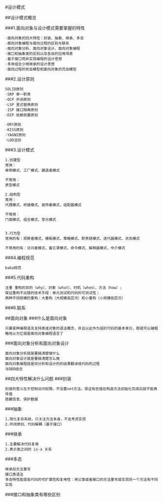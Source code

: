 #设计模式

##设计模式概览

###1.面向对象与设计模式需要掌握的特性
````
·面向对象的四大特性：封装、抽象、继承、多态
·面向对象编程与面向过程的区别与联系
·面向对象分析、面向对象设计、面向对象编程
·接口和抽象类的区别以及各自的应用场景
·基于接口而非实现编程的设计思想
·多用组合少用继承的设计思想
·面向过程的贫血模型和面向对象的充血模型
````
###2.设计原则
````
SOLID原则
·SRP 单一职责
·OCP 开闭原则
·LSP 里式替换原则
·ISP 接口隔离原则
·DIP 依赖倒置原则

·DRY原则
·KISS原则
·YAGNI原则
·LOD法则
````
###3.设计模式
````
1.创建型
常用：
单例模式、工厂模式、建造者模式

不常用：
原型模式

2.结构型
常用：
代理模式、桥接模式、装饰着模式、适配器模式

不常用：
门面模式、组合模式、享元模式


3.行为型
常用的有：观察者模式、模板模式、策略模式、职责链模式、迭代器模式、状态模式

不常用的有：访问者模式、备忘录模式、命令模式、解释器模式、中介模式

````
###4.编程规范
````
baba规范
````
###5.代码重构
````
注重 重构的目的（why）、对象（what）、时机（when）、方法（how）;
保证重构不出错的技术手段：单元测试和代码的可测试性；
两种不同规模的重构：大重构（大规模高层次）和小重构（小规模低层次）
````
###6.联系

##面向对象
###什么是面向对象
````
只要某种编程语言支持类或对象的语法概念，并且以此作为组织代码的基本单元，那就可以被粗略地认为它就是面向对象编程语言了
````
###面向对象分析和面向对象设计
````
面向对象分析就是要搞清楚做什么
面向对象设计就是要搞清楚怎么做
面向对象编程就是将分析和设计的的结果翻译成代码的过程
与DDD结合
````
##四大特性解决什么问题
###封装
````
封装的意义在于控制访问权限，不设置set方法，保证有些值在构造方法初始化完成后就不能再传值
隐藏信息、保护数据
````
###抽象
````
1.简化复杂系统，只关注方法本身，不去考虑实现
2.开闭原则、代码解耦（基于接口）
````
###继承
````
1.主要解决代码复用
2.表示类之间的 is-a 关系
````
###多态
````
继承加方法重写
接口类语法
多态特性能提高代码的可扩展性和复用性：用父类或者接口的方法重写或实现将一个方法有不同实现

````
###接口和抽象类有哪些区别
